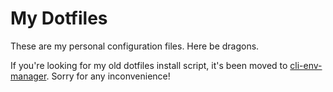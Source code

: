 # My Dotfiles
These are my personal configuration files. Here be dragons.

If you're looking for my old dotfiles install script, it's been moved to
[cli-env-manager](https://github.com/evanthegrayt/cli-env-manager). Sorry for
any inconvenience!

